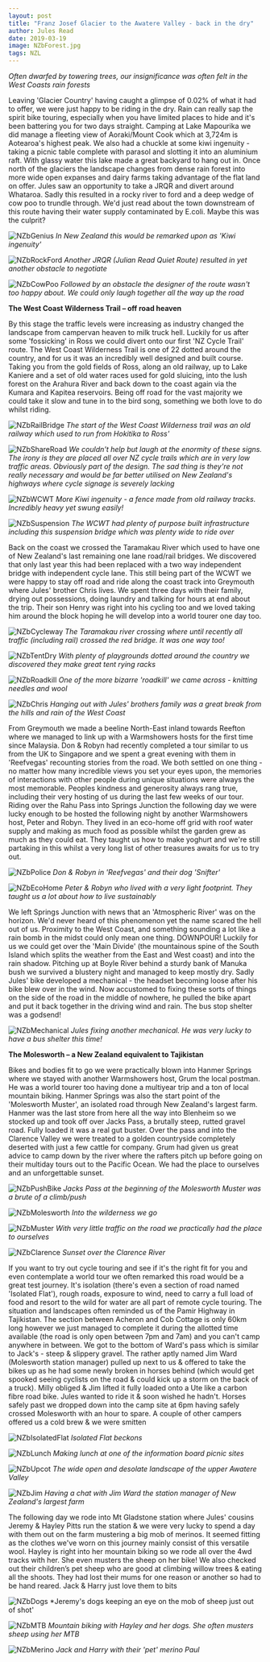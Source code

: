 ```yaml
---
layout: post
title: "Franz Josef Glacier to the Awatere Valley - back in the dry"
author: Jules Read
date: 2019-03-19
image: NZbForest.jpg
tags: NZL
---
```


*Often dwarfed by towering trees, our insignificance was often felt in the West Coasts rain forests*

Leaving 'Glacier Country' having caught a glimpse of 0.02% of what it had to offer, we were just happy to be riding in the dry. Rain can really sap the spirit bike touring, especially when you have limited places to hide and it's been battering you for two days straight. Camping at Lake Mapourika we did manage a fleeting view of Aoraki/Mount Cook which at 3,724m is Aotearoa's highest peak. We also had a chuckle at some kiwi ingenuity - taking a picnic table complete with parasol and slotting it into an aluminium raft. With glassy water this lake made a great backyard to hang out in. Once north of the glaciers the landscape changes from dense rain forest into more wide open expanses and dairy farms taking advantage of the flat land on offer. Jules saw an opportunity to take a JRQR and divert around Whataroa. Sadly this resulted in a rocky river to ford and a deep wedge of cow poo to trundle through. We'd just read about the town downstream of this route having their water supply contaminated by E.coli. Maybe this was the culprit?

![NZbGenius](assets/img/NZbGenius.jpg) *In New Zealand this would be remarked upon as 'Kiwi ingenuity'*   

![NZbRockFord](assets/img/NZbRockFord.jpg) *Another JRQR (Julian Read Quiet Route) resulted in yet another obstacle to negotiate*  

![NZbCowPoo](assets/img/NZbCowPoo.jpg) *Followed by an obstacle the designer of the route wasn't too happy about. We could only laugh together all the way up the road*  

**The West Coast Wilderness Trail – off road heaven**

By this stage the traffic levels were increasing as industry changed the landscape from campervan heaven to milk truck hell. Luckily for us after some 'fossicking' in Ross we could divert onto our first 'NZ Cycle Trail' route. The West Coast Wilderness Trail is one of 22 dotted around the country, and for us it was an incredibly well designed and built course. Taking you from the gold fields of Ross, along an old railway, up to Lake Kaniere and a set of old water races used for gold sluicing, into the lush forest on the Arahura River and back down to the coast again via the Kumara and Kapitea reservoirs. Being off road for the vast majority we could take it slow and tune in to the bird song, something we both love to do whilst riding. 

![NZbRailBridge](assets/img/NZbRailBridge.jpg) *The start of the West Coast Wilderness trail was an old railway which used to run from Hokitika to Ross'*   

![NZbShareRoad](assets/img/NZbShareRoad.jpg) *We couldn't help but laugh at the enormity of these signs. The irony is they are placed all over NZ cycle trails which are in very low traffic areas. Obviously part of the design. The sad thing is they're not really necessary and would be far better utilised on New Zealand's highways where cycle signage is severely lacking* 

![NZbWCWT](assets/img/NZbWCWT.jpg) *More Kiwi ingenuity - a fence made from old railway tracks. Incredibly heavy yet swung easily!*   

![NZbSuspension](assets/img/NZbSuspension.jpg) *The WCWT had plenty of purpose built infrastructure including this suspension bridge which was plenty wide to ride over*  

Back on the coast we crossed the Taramakau River which used to have one of New Zealand's last remaining one lane road/rail bridges. We discovered that only last year this had been replaced with a two way independent bridge with independent cycle lane. This still being part of the WCWT we were happy to stay off road and ride along the coast track into Greymouth where Jules' brother Chris lives. We spent three days with their family, drying out possessions, doing laundry and talking for hours at end about the trip. Their son Henry was right into his cycling too and we loved taking him around the block hoping he will develop into a world tourer one day too. 

![NZbCycleway](assets/img/NZbCycleway.jpg) *The Taramakau river crossing where until recently all traffic (including rail) crossed the red bridge. It was one way too!*   

![NZbTentDry](assets/img/NZbTentDry.jpg) *With plenty of playgrounds dotted around the country we discovered they make great tent rying racks*  

![NZbRoadkill](assets/img/NZbRoadkill.jpg) *One of the more bizarre 'roadkill' we came across - knitting needles and wool*   

![NZbChris](assets/img/NZbChris.jpg) *Hanging out with Jules' brothers family was a great break from the hills and rain of the West Coast*

From Greymouth we made a beeline North-East inland towards Reefton where we managed to link up with a Warmshowers hosts for the first time since Malaysia. Don & Robyn had recently completed a tour similar to us from the UK to Singapore and we spent a great evening with them in 'Reefvegas' recounting stories from the road. We both settled on one thing - no matter how many incredible views you set your eyes upon, the memories of interactions with other people during unique situations were always the most memorable. Peoples kindness and generosity always rang true, including their very hosting of us during the last few weeks of our tour. Riding over the Rahu Pass into Springs Junction the following day we were lucky enough to be hosted the following night by another Warmshowers host, Peter and Robyn. They lived in an eco-home off grid with roof water supply and making as much food as possible whilst the garden grew as much as they could eat. They taught us how to make yoghurt and we're still partaking in this whilst a very long list of other treasures awaits for us to try out.

![NZbPolice](assets/img/NZbPolice.jpg) *Don & Robyn in 'Reefvegas' and their dog 'Snifter'*  

![NZbEcoHome](assets/img/NZbEcoHome.jpg) *Peter & Robyn who lived with a very light footprint. They taught us a lot about how to live sustainably*  

We left Springs Junction with news that an 'Atmospheric River' was on the horizon. We'd never heard of this phenomenon yet the name scared the hell out of us. Proximity to the West Coast, and something sounding a lot like a rain bomb in the midst could only mean one thing. DOWNPOUR! Luckily for us we could get over the 'Main Divide' (the mountainous spine of the South Island which splits the weather from the East and West coast) and into the rain shadow. Pitching up at Boyle River behind a sturdy bank of Manuka bush we survived a blustery night and managed to keep mostly dry. Sadly Jules' bike developed a mechanical - the headset becoming loose after his bike blew over in the wind. Now accustomed to fixing these sorts of things on the side of the road in the middle of nowhere, he pulled the bike apart and put it back together in the driving wind and rain. The bus stop shelter was a godsend!

![NZbMechanical](assets/img/NZbMechanical.jpg) *Jules fixing another mechanical. He was very lucky to have a bus shelter this time!*  

**The Molesworth – a New Zealand equivalent to Tajikistan**

Bikes and bodies fit to go we were practically blown into Hanmer Springs where we stayed with another Warmshowers host, Grum the local postman. He was a world tourer too having done a multiyear trip and a ton of local mountain biking. Hanmer Springs was also the start point of the 'Molesworth Muster', an isolated road through New Zealand's largest farm. Hanmer was the last store from here all the way into Blenheim so we stocked up and took off over Jacks Pass, a brutally steep, rutted gravel road. Fully loaded it was a real gut buster. Over the pass and into the Clarence Valley we were treated to a golden countryside completely deserted with just a few cattle for company. Grum had given us great advice to camp down by the river where the rafters pitch up before going on their multiday tours out to the Pacific Ocean. We had the place to ourselves and an unforgettable sunset.

![NZbPushBike](assets/img/NZbPushBike.jpg) *Jacks Pass at the beginning of the Molesworth Muster was a brute of a climb/push*

![NZbMolesworth](assets/img/NZbMolesworth.jpg) *Into the wilderness we go*  

![NZbMuster](assets/img/NZbMuster.jpg) *With very little traffic on the road we practically had the place to ourselves*   

![NZbClarence](assets/img/NZbClarence.jpg) *Sunset over the Clarence River*

If you want to try out cycle touring and see if it's the right fit for you and even contemplate a world tour we often remarked this road would be a great test journey. It's isolation (there's even a section of road named 'Isolated Flat'), rough roads, exposure to wind, need to carry a full load of food and resort to the wild for water are all part of remote cycle touring. The situation and landscapes often reminded us of the Pamir Highway in Tajikistan. The section between Acheron and Cob Cottage is only 60km long however we just managed to complete it during the allotted time available (the road is only open between 7pm and 7am) and you can't camp anywhere in between. We got to the bottom of Ward's pass which is similar to Jack's - steep & slippery gravel. The rather aptly named Jim Ward (Molesworth station manager) pulled up next to us & offered to take the bikes up as he had some newly broken in horses behind (which would get spooked seeing cyclists on the road & could kick up a storm on the back of a truck). Milly obliged & Jim lifted it fully loaded onto a Ute like a carbon fibre road bike. Jules wanted to ride it & soon wished he hadn't. Horses safely past we dropped down into the camp site at 6pm having safely crossed Molesworth with an hour to spare. A couple of other campers offered us a cold brew & we were smitten

![NZbIsolatedFlat](assets/img/NZbIsolatedFlat.jpg) *Isolated Flat beckons*

![NZbLunch](assets/img/NZbLunch.jpg) *Making lunch at one of the information board picnic sites*  

![NZbUpcot](assets/img/NZbUpcot.jpg) *The wide open and desolate landscape of the upper Awatere Valley*   

![NZbJim](assets/img/NZbJim.jpg) *Having a chat with Jim Ward the station manager of New Zealand's largest farm*

The following day we rode into Mt Gladstone station where Jules' cousins Jeremy & Hayley Pitts run the station & we were very lucky to spend a day with them out on the farm mustering a big mob of merinos. It seemed fitting as the clothes we've worn on this journey mainly consist of this versatile wool. Hayley is right into her mountain biking so we rode all over the 4wd tracks with her. She even musters the sheep on her bike! We also checked out their children’s pet sheep who are good at climbing willow trees & eating all the shoots. They had lost their mums for one reason or another so had to be hand reared. Jack & Harry just love them to bits

![NZbDogs](assets/img/NZbDogs.jpg) *Jeremy's dogs keeping an eye on the mob of sheep just out of shot'

![NZbMTB](assets/img/NZbMTB.jpg) *Mountain biking with Hayley and her dogs. She often musters sheep using her MTB*

![NZbMerino](assets/img/NZbMerino.jpg) *Jack and Harry with their 'pet' merino Paul*
